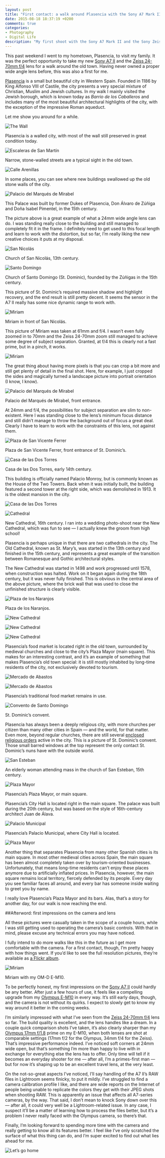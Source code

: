 ```yaml
---
layout: post
title: "First contact: a walk around Plasencia with the Sony A7 Mark II"
date: 2015-08-18 18:37:19 +0200
comments: true
categories: 
- Photography
- Digital Life
description: "My first shoot with the Sony A7 Mark II and the Sony Zeiss FE 24-70mm f/4 lens."
---
```


This past weekend I went to my hometown, Plasencia, to visit my family. It was the perfect opportunity to take my new [Sony A7 II](http://www.amazon.com/gp/product/B00PX8CHO6/ref=as_li_tl?ie=UTF8&camp=1789&creative=390957&creativeASIN=B00PX8CHO6&linkCode=as2&tag=analogsens-20&linkId=T7PDPP4B52GWXSLV) and the [Zeiss 24-70mm f/4](http://www.amazon.com/gp/product/B00FSB79FU/ref=as_li_tl?ie=UTF8&camp=1789&creative=390957&creativeASIN=B00FSB79FU&linkCode=as2&tag=analogsens-20&linkId=Z747HRABGJ6FFAFZ) lens for a walk around the old town. Having never owned a proper wide angle lens before, this was also a first for me.

[Plasencia](https://en.wikipedia.org/wiki/Plasencia) is a small but beautiful city in Western Spain. Founded in 1186 by King Alfonso VIII of Castile, the city presents a very special mixture of Christian, Muslim and Jewish cultures. In my walk I mainly visited the Jewish borough, which is known today as _Barrio de los Caballeros_ and includes many of the most beautiful architectural highlights of the city, with the exception of the impressive Roman aqueduct.

Let me show you around for a while.

<p class="full-width"><img src="https://farm6.staticflickr.com/5659/20683778965_d7edb59a30_o.jpg" title="The Wall"/></p>

<p class="photo-credit">Plasencia is a walled city, with most of the wall still preserved in great condition today.</p>

<p class="full-width"><img src="https://farm1.staticflickr.com/682/20674562262_0ec5b00547_o.jpg" title="Escaleras de San Martín"/></p>

<p class="photo-credit">Narrow, stone-walled streets are a typical sight in the old town.</p>

<p class="full-width"><img src="https://farm6.staticflickr.com/5711/20657530156_ab9762389e_o.jpg" title="Calle Arenillas"/></p>

<p class="photo-credit">In some places, you can see where new buildings swallowed up the old stone walls of the city.</p>

<p class="extra-width"><img src="https://farm6.staticflickr.com/5620/20497057909_d6756205f9_o.jpg" title="Palacio del Marqués de Mirabel"/></p>

<p class="photo-credit">This Palace was built by former Dukes of Plasencia, Don Álvaro de Zúñiga and Doña Isabel Pimentel, in the 15th century.</p>

The picture above is a great example of what a 24mm wide angle lens can do. I was standing really close to the building and still managed to completely fit it in the frame. I definitely need to get used to this focal length and learn to work with the distortion, but so far, I’m really liking the new creative choices it puts at my disposal.

<p class="full-width"><img src="https://farm1.staticflickr.com/722/20674584912_d18b517531_o.jpg" title="San Nicolás"/></p>

<p class="photo-credit">Church of San Nicolás, 13th century.</p>

<p class="full-width"><img src="https://farm1.staticflickr.com/639/20690573351_dffba8217e_o.jpg" title="Santo Domingo"/></p>

<p class="photo-credit">Church of Santo Domingo (St. Dominic), founded by the Zúñigas in the 15th century.</p>

This picture of St. Dominic’s required massive shadow and highlight recovery, and the end result is still pretty decent. It seems the sensor in the A7 II really has some nice dynamic range to work with.

<p class="full-width"><img src="https://farm1.staticflickr.com/639/20495804738_44ee42e918_o.jpg" title="Miriam"/></p>

<p class="photo-credit">Miriam in front of San Nicolás.</p>

This picture of Miriam was taken at 61mm and f/4. I wasn’t even fully zoomed in to 70mm and the Zeiss 24-70mm zoom still managed to achieve some degree of subject separation. Granted, at f/4 this is clearly not a fast prime, but in a pinch, it works.

<p class="extra-width"><img src="https://farm6.staticflickr.com/5697/20062868493_fd992755a8_o.jpg" title="Miriam"/></p>

The great thing about having more pixels is that you can crop a bit more and still get plenty of detail in the final shot. Here, for example, I just cropped the sides and magically turned a landscape picture into portrait orientation (I know, I know).

<p class="full-width"><img src="https://farm1.staticflickr.com/734/20497082459_6ca54fb70d_o.jpg" title="Palacio del Marqués de Mirabel"/></p>

<p class="photo-credit">Palacio del Marqués de Mirabel, front entrance.</p>

At 24mm and f/4, the possibilities for subject separation are slim to non-existent. Here I was standing close to the lens’s minimum focus distance and still didn’t manage to throw the background out of focus a great deal. Clearly I have to learn to work with the constraints of this lens, not against them.

<p class="full-width"><img src="https://farm6.staticflickr.com/5752/20495818498_18580797fc_o.jpg" title="Plaza de San Vicente Ferrer"/></p>

<p class="photo-credit">Plaza de San Vicente Ferrer, front entrance of St. Dominic’s.</p>

<p class="full-width"><img src="https://farm1.staticflickr.com/687/20495856060_354241aefb_o.jpg" title="Casa de las Dos Torres"/></p>

<p class="photo-credit">Casa de las Dos Torres, early 14th century.</p>

This building is officially named Palacio Monroy, but is commonly known as the House of the Two Towers. Back when it was initially built, the building featured a second tower at the right side, which was demolished in 1913. It is the oldest mansion in the city.

<p class="full-width"><img src="https://farm6.staticflickr.com/5761/20497105419_b24f1bb40b_o.jpg" title="Casa de las Dos Torres"/></p>

<p class="full-width"><img src="https://farm1.staticflickr.com/660/20683855895_e4a91a4008_o.jpg" title="Cathedral"/></p>

<p class="photo-credit">New Cathedral, 16th century. I ran into a wedding photo-shoot near the New Cathedral, which was fun to see — I actually knew the groom from high school!</p>

Plasencia is perhaps unique in that there are _two_ cathedrals in the city. The Old Cathedral, known as St. Mary’s, was started in the 13th century and finished in the 15th century, and represents a great example of the transition between Romanesque and Gothic architectural styles. 

The New Cathedral was started in 1498 and work progressed until 1578, when construction was halted. Work on it began again during the 18th century, but it was never fully finished. This is obvious in the central area of the above picture, where the brick wall that was used to close the unfinished structure is clearly visible.

<p class="full-width"><img src="https://farm1.staticflickr.com/657/20497119499_50ec57b435_o.jpg" title="Plaza de los Naranjos"/></p>

<p class="photo-credit">Plaza de los Naranjos.</p>

<p class="full-width"><img src="https://farm1.staticflickr.com/645/20690626041_e6cff41b87_o.jpg" title="New Cathedral"/></p>

<p class="full-width"><img src="https://farm1.staticflickr.com/590/20495862198_8ce190ba4a_o.jpg" title="New Cathedral"/></p>

<p class="full-width"><img src="https://farm1.staticflickr.com/732/20495869068_122c8d6929_o.jpg" title="New Cathedral"/></p>

Plasencia’s food market is located right in the old town, surrounded by medieval churches and close to the city’s Plaza Mayor (main square). This makes for an interesting contrast, and it’s an example of something that makes Plasencia’s old town special: it is still mostly inhabited by long-time residents of the city, not exclusively devoted to tourism.

<p class="full-width"><img src="https://farm1.staticflickr.com/622/20497148899_836bb04741_o.jpg" title="Mercado de Abastos"/></p>

<p class="full-width"><img src="https://farm1.staticflickr.com/732/20674674082_be7e4850f7_o.jpg" title="Mercado de Abastos"/></p>

<p class="photo-credit">Plasencia’s traditional food market remains in use.</p>

<p class="full-width"><img src="https://farm1.staticflickr.com/778/20495890908_d085a7e710_o.jpg" title="Convento de Santo Domingo"/></p>

<p class="photo-credit">St. Dominic’s convent.</p>

Plasencia has always been a deeply religious city, with more churches per citizen than many other cities in Spain — and the world, for that matter. Even more, beyond regular churches, there are still several [enclosed religious orders](https://en.wikipedia.org/wiki/Enclosed_religious_orders) active in the city. This is a picture of St. Dominic’s convent. Those small barred windows at the top represent the only contact St. Dominic’s nuns have with the outside world.

<p class="full-width"><img src="https://farm6.staticflickr.com/5626/20683912065_618600ccb9_o.jpg" title="San Esteban"/></p>

<p class="photo-credit">An elderly woman attending mass in the church of San Esteban, 15th century.</p>

<p class="full-width"><img src="https://farm1.staticflickr.com/715/20062963303_6d04dbc9f4_o.jpg" title="Plaza Mayor"/></p>

<p class="photo-credit">Plasencia’s Plaza Mayor, or main square.</p>

Plasencia’s City Hall is located right in the main square. The palace was built during the 20th century, but was based on the style of 16th-century architect Juan de Álava.

<p class="extra-width"><img src="https://farm1.staticflickr.com/625/20683928105_02cba23d62_o.jpg" title="Palacio Municipal"/></p>

<p class="photo-credit">Plasencia’s Palacio Municipal, where City Hall is located.</p>

<p class="full-width"><img src="https://farm6.staticflickr.com/5767/20062978403_ed2481c1e7_o.jpg" title="Plaza Mayor"/></p>

Another thing that separates Plasencia from many other Spanish cities is its main square. In most other medieval cities across Spain, the main square has been almost completely taken over by tourism-oriented businesses. Unfortunately, that means long-time residents can’t enjoy these places anymore due to artificially inflated prices. In Plasencia, however, the main square remains local territory, fiercely defended by its people. Every day you see familiar faces all around, and every bar has someone inside waiting to greet you by name. 

I really love Plasencia’s Plaza Mayor and its bars. Alas, that’s a story for another day, for our walk is now reaching the end. 


##Afterword: first impressions on the camera and lens

All these pictures were casually taken in the scope of a couple hours, while I was still getting used to operating the camera’s basic controls. With that in mind, please excuse any technical errors you may have noticed.

I fully intend to do more walks like this in the future as I get more comfortable with the camera. For a first contact, though, I’m pretty happy with how things went. If you’d like to see the full resolution pictures, they’re available as [a Flickr album](https://www.flickr.com/photos/analogsenses/sets/72157657022847208).

<p class="extra-width"><img src="https://farm1.staticflickr.com/579/20495950000_b839012603_o.jpg" title="Miriam"/></p>

<p class="photo-credit">Miriam with my OM-D E-M10.</p>

To be perfectly honest, my first impressions on the [Sony A7 II](http://www.amazon.com/gp/product/B00PX8CHO6/ref=as_li_tl?ie=UTF8&camp=1789&creative=390957&creativeASIN=B00PX8CHO6&linkCode=as2&tag=analogsens-20&linkId=T7PDPP4B52GWXSLV) could hardly be any better. After just a few hours of use, it feels like a compelling upgrade from my [Olympus E-M10](http://www.amazon.com/gp/product/B00HPQ09H6/ref=as_li_tl?ie=UTF8&camp=1789&creative=390957&creativeASIN=B00HPQ09H6&linkCode=as2&tag=analogsens-20&linkId=HH6LCFGVM3W7IRDH) in every way. It’s still early days, though, and the camera is not without its quirks. I expect to slowly get to know my way around it better in the coming weeks.

I’m similarly impressed with what I’ve seen from the [Zeiss 24-70mm f/4](http://www.amazon.com/gp/product/B00FSB79FU/ref=as_li_tl?ie=UTF8&camp=1789&creative=390957&creativeASIN=B00FSB79FU&linkCode=as2&tag=analogsens-20&linkId=Z747HRABGJ6FFAFZ) lens so far. The build quality is excellent, and the lens handles like a dream. In a couple quick comparison shots I’ve taken, it’s also clearly sharper than my [Olympus 17mm f/1.8](http://www.amazon.com/gp/product/B00CI3R4VU/ref=as_li_tl?ie=UTF8&camp=1789&creative=390957&creativeASIN=B00CI3R4VU&linkCode=as2&tag=analogsens-20&linkId=4ZDYJA7TT5AJ6MTV) prime on my E-M10, when both lenses are shot at comparable settings (17mm f/2 for the Olympus, 34mm f/4 for the Zeiss). That’s impressive performance indeed. I’ve noticed soft corners at 24mm wide open, but that’s something I’m more than happy to live with in exchange for everything else the lens has to offer. Only time will tell if it becomes an everyday shooter for me — after all, I’m a primes-first man — but for now it’s shaping up to be an excellent travel lens, at the very least.

On the not-so-great aspects I’ve noticed, I’ll say handling of the A7 II’s RAW files in Lightroom seems finicky, to put it mildly. I’ve struggled to find a camera calibration profile I like, and there are wide reports on the Internet of people being unable to replicate the colors they get with their JPEG shots when shooting RAW. This is apparently an issue that affects all A7-series cameras, by the way. That said, I don’t mean to knock Sony down over this — after all, it could very well be a Lightroom-related issue. In any case, I suspect it’ll be a matter of learning how to process the files better, but it’s a problem I never really faced with the Olympus camera, so there’s that.

Finally, I’m looking forward to spending more time with the camera and really getting to know all its features better. I feel like I’ve only scratched the surface of what this thing can do, and I’m super excited to find out what lies ahead for me.

<p class="full-width"><img src="https://farm6.staticflickr.com/5757/20495927928_3e5ab34cf0_o.jpg" title="Let’s go home"/></p>